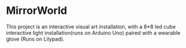 # MirrorWorld
This project is an interactive visual art installation, with a 8*8 led cube interactive light installation(runs on Arduino Uno) paired with a wearable glove (Runs on Lilypad).
